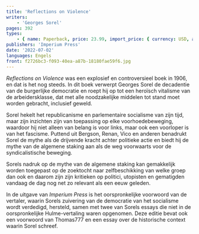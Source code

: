 ```yaml
---
title: 'Reflections on Violence'
writers:
    - 'Georges Sorel'
pages: 392
types:
    - { name: Paperback, price: 23.99, import_price: { currency: USD, amount: 20.4 }, isbn: 978---1-9226-02--51-0, size: { height: '216', width: '140', depth: '18' } }
publishers: 'Imperium Press'
date: '2022-07-02'
languages: Engels
front: f2726bc3-f093-40ea-a87b-18180fae59f6.jpg
---
```


*Reflections on Violence* was een explosief en controversieel boek in 1906, en dat is het nog steeds. In dit boek verwerpt Georges Sorel de decadentie van de burgerlijke democratie en roept hij op tot een heroïsch vitalisme van de arbeidersklasse, dat met alle noodzakelijke middelen tot stand moet worden gebracht, inclusief geweld.

Sorel hekelt het republicanisme en parlementaire socialisme van zijn tijd, maar zijn inzichten zijn van toepassing op elke voorhoedebeweging, waardoor hij niet alleen van belang is voor links, maar ook een voorloper is van het fascisme. Puttend uit Bergson, Renan, Vico en anderen benadrukt Sorel de mythe als de drijvende kracht achter politieke actie en biedt hij de mythe van de algemene staking aan als de weg voorwaarts voor de syndicalistische beweging.

Sorels nadruk op de mythe van de algemene staking kan gemakkelijk worden toegepast op de zoektocht naar zelfbeschikking van welke groep dan ook en daarom zijn zijn kritieken op politici, utopisten en gematigden vandaag de dag nog net zo relevant als een eeuw geleden.

In de uitgave van *Imperium Press* is het oorspronkelijke voorwoord van de vertaler, waarin Sorels zuivering van de democratie van het socialisme wordt verdedigd, hersteld, samen met twee van Sorels essays die niet in de oorspronkelijke Hulme-vertaling waren opgenomen. Deze editie bevat ook een voorwoord van Thomas777 en een essay over de historische context waarin Sorel schreef.
